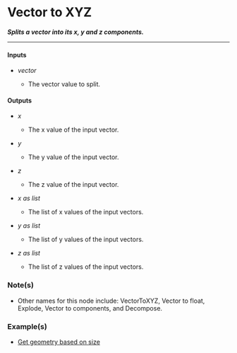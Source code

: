 # Vector to XYZ

**_Splits a vector into its x, y and z components._**

---


#### Inputs

* _vector_

  * The vector value to split.


#### Outputs

* _x_

  * The x value of the input vector.

* _y_

  * The y value of the input vector.

* _z_

  * The z value of the input vector.

* _x as list_

  * The list of x values of the input vectors.

* _y as list_

  * The list of y values of the input vectors.

* _z as list_

  * The list of z values of the input vectors.


### Note(s)

* Other names for this node include: VectorToXYZ, Vector to float, Explode, Vector to components, and Decompose.


### Example(s)

* <a href="https://creator.trimble.com/graph?assetURI=whp:c4c3fa14-5ff0-45d2-872d-c1acfc8d9729&version=latest" target="_blank">Get geometry based on size</a>
